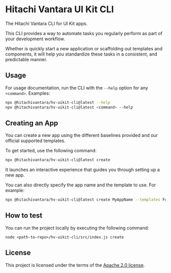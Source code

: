 # Hitachi Vantara UI Kit CLI

The Hitachi Vantara CLI for UI Kit apps.

This CLI provides a way to automate tasks you regularly perform as part of your development workflow.

Whether is quickly start a new application or scaffolding out templates and components, it will help you standardize these tasks in a consistent, and predictable manner.

## Usage

For usage documentation, run the CLI with the `--help` option for any `<command>`. Examples:

```sh
npx @hitachivantara/hv-uikit-cli@latest --help
npx @hitachivantara/hv-uikit-cli@latest <command> --help
```

## Creating an App

You can create a new app using the different baselines provided and our official supported templates.

To get started, use the following command:

```sh
npx @hitachivantara/hv-uikit-cli@latest create
```

It launches an interactive experience that guides you through setting up a new app.

You can also directly specify the app name and the template to use. For example:

```sh
npx @hitachivantara/hv-uikit-cli@latest create MyAppName --templates Form
```

## How to test

You can run the project locally by executing the following command:

```
node <path-to-repo>/hv-uikit-cli/src/index.js create
```

## License

This project is licensed under the terms of the [Apache 2.0 license](/LICENSE.md).
